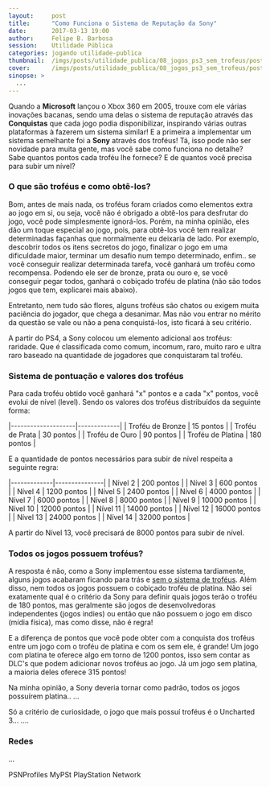 ```yaml
---
layout:     post
title:      "Como Funciona o Sistema de Reputação da Sony"
date:       2017-03-13 19:00
author:     Felipe B. Barbosa
session:    Utilidade Pública
categories: jogando utilidade-publica
thumbnail:  /imgs/posts/utilidade_publica/08_jogos_ps3_sem_trofeus/post_thumbnail.jpg
cover:      /imgs/posts/utilidade_publica/08_jogos_ps3_sem_trofeus/post_header.jpg
sinopse: >
  ...
---
```

Quando a **Microsoft** lançou o Xbox 360 em 2005, trouxe com ele várias inovações bacanas, sendo uma delas o sistema de reputação através das **Conquistas** que cada jogo podia disponibilizar, inspirando várias outras plataformas à fazerem um sistema similar! E a primeira a implementar um sistema semelhante foi a **Sony** através dos troféus! Tá, isso pode não ser novidade para muita gente, mas você sabe como funciona no detalhe? Sabe quantos pontos cada troféu lhe fornece? E de quantos você precisa para subir um nível?

### O que são troféus e como obtê-los?

Bom, antes de mais nada, os troféus foram criados como elementos extra ao jogo em si, ou seja, você não é obrigado a obtê-los para desfrutar do jogo, você pode simplesmente ignorá-los. Porém, na minha opinião, eles dão um toque especial ao jogo, pois, para obtê-los você tem realizar determinadas façanhas que normalmente eu deixaria de lado. Por exemplo, descobrir todos os itens secretos do jogo, finalizar o jogo em uma dificuldade maior, terminar um desafio num tempo determinado, enfim.. se você conseguir realizar determinada tarefa, você ganhará um troféu como recompensa. Podendo ele ser de bronze, prata ou ouro e, se você conseguir pegar todos, ganhará o cobiçado troféu de platina (não são todos jogos que tem, explicarei mais abaixo).

Entretanto, nem tudo são flores, alguns troféus são chatos ou exigem muita paciência do jogador, que chega a desanimar. Mas não vou entrar no mérito da questão se vale ou não a pena conquistá-los, isto ficará à seu critério.

A partir do PS4, a Sony colocou um elemento adicional aos troféus: raridade. Que é classificada como comum, incomum, raro, muito raro e ultra raro baseado na quantidade de jogadores que conquistaram tal troféu.

### Sistema de pontuação e valores dos troféus

Para cada troféu obtido você ganhará "x" pontos e a cada "x" pontos, você evolui de nível (level). Sendo os valores dos troféus distribuídos da seguinte forma:

|--------------------|-------------|
| Troféu de Bronze   | 15 pontos   |
| Troféu de Prata    | 30 pontos   |
| Troféu de Ouro     | 90 pontos   |
| Troféu de Platina  | 180 pontos  |  

E a quantidade de pontos necessários para subir de nível respeita a seguinte regra:

|-------------|---------------|
| Nível 2     | 200 pontos    |
| Nível 3     | 600 pontos    |
| Nível 4     | 1200 pontos   |
| Nível 5     | 2400 pontos   |
| Nível 6     | 4000 pontos   |
| Nível 7     | 6000 pontos   |
| Nível 8     | 8000 pontos   |
| Nível 9     | 10000 pontos  |
| Nível 10    | 12000 pontos  |
| Nível 11    | 14000 pontos  |
| Nível 12    | 16000 pontos  |
| Nível 13    | 24000 pontos  |
| Nível 14    | 32000 pontos  |

A partir do Nível 13, você precisará de 8000 pontos para subir de nível.

### Todos os jogos possuem troféus?

A resposta é não, como a Sony implementou esse sistema tardiamente, alguns jogos acabaram ficando para trás e [sem o sistema de troféus](/jogando/utilidade-publica/2016/07/13/lista-jogos-sem-trofeus-ps3.html). Além disso, nem todos os jogos possuem o cobiçado troféu de platina. Não sei exatamente qual é o critério da Sony para definir quais jogos terão o troféu de 180 pontos, mas geralmente são jogos de desenvolvedoras independentes (jogos indies) ou então que não possuem o jogo em disco (mídia física), mas como disse, não é regra!

E a diferença de pontos que você pode obter com a conquista dos troféus entre um jogo com o troféu de platina e com os sem ele, é grande! Um jogo com platina te oferece algo em torno de 1200 pontos, isso sem contar as DLC's que podem adicionar novos troféus ao jogo. Já um jogo sem platina, a maioria deles oferece 315 pontos!

Na minha opinião, a Sony deveria tornar como padrão, todos os jogos possuírem platina.. ... 

Só a critério de curiosidade, o jogo que mais possuí troféus é o Uncharted 3... ....

### Redes

...

PSNProfiles
MyPSt
PlayStation Network
